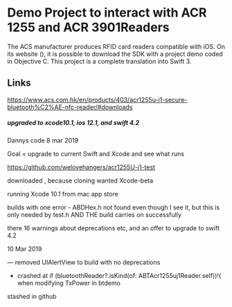 #  Demo Project to interact with ACR 1255 and ACR 3901Readers

The ACS manufacturer produces RFID card readers compatible with iOS. On its website (), it is possible to download the SDK with a project demo coded in Objective C. This project is a complete translation into Swift 3.

## Links
https://www.acs.com.hk/en/products/403/acr1255u-j1-secure-bluetooth%C2%AE-nfc-reader/#downloads 

##### upgraded to xcode10.1, ios 12.1, and swift 4.2 
Dannys code 8 mar 2019

Goal = upgrade to current Swift and Xcode and see what runs

https://github.com/welovehangers/acr1255U-j1-test

downloaded , because cloning wanted Xcode-beta


running Xcode 10.1 from mac app store

builds with one error - ABDHex.h not found even though I see it, but this is only needed by test.h AND THE build carries on successfully


there 16 warnings about deprecations etc, and an offer to upgrade to swift 4.2


10 Mar 2019

— removed UIAlertView to build with no deprecations

- crashed at         if  (bluetoothReader?.isKind(of: ABTAcr1255uj1Reader.self))!{  when modifying TxPower in btdemo

stashed in github
